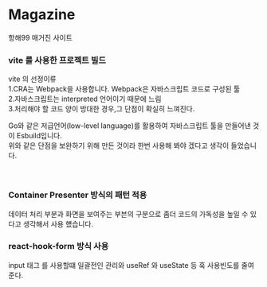 # Magazine
항해99 매거진 사이트<br>
### vite 를 사용한 프로젝트 빌드 <br>

vite 의 선정이류<br>
1.CRA는 Webpack을 사용합니다. Webpack은 자바스크립트 코드로 구성된 툴 <br>
2.자바스크립트는 interpreted 언어이기 때문에 느림<br>
3.처리해야 할 코드 양이 방대한 경우,그 단점이 확실히 느껴진다.<br>

Go와 같은 저급언어(low-level language)를 활용하여 자바스크립트 툴을 만들어낸 것이 Esbuild입니다.<br>
위와 같은 단점을 보완하기 위해 만든 것이라 한번 사용해 봐야 겠다고 생각이 들었습니다.<br>
<br><br>
### Container Presenter 방식의 패턴 적용
데이터 처리 부분과 화면을 보여주는 부븐의 구분으로 좀더 코드의 가독성을 높일 수 있다고 생각해서 사용 헀습니다.


### react-hook-form 방식 사용
input 태그 를 사용할떄 일괄전인 관리와 useRef 와 useState 등 훅 사용빈도를 줄여준다.

